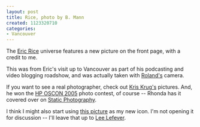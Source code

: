 ```yaml
--- 
layout: post
title: Rice, photo by B. Mann
created: 1123320710
categories: 
- Vancouver
---
```

<p>The <a href="http://ericrice.com/">Eric Rice</a> universe features a new picture on the front page, with a credit to me.</p>

<p>This was from Eric's visit up to Vancouver as part of his podcasting and video blogging roadshow, and was actually taken with <a href="http://www.rolandtanglao.com">Roland's</a> camera.</p>

<p>If you want to see a real photographer, check out <A href="http://www.kriskrug.com">Kris Krug's</a> pictures. And, he won the <a href="http://photos.linux.hp.com/">HP OSCON 2005</a> photo contest, of course -- Rhonda has it covered over on <a href="http://www.staticphotography.com/node/53">Static Photography</a>.</p>
<!--break-->
<p>I think I might also start using <a href="http://www.flickr.com/photos/kk/31078933/">this picture</a> as my new icon. I'm not opening it for discussion -- I'll leave that up to <a href="http://www.commoncraft.com/archives/001147.html">Lee Lefever</a>.</p>
